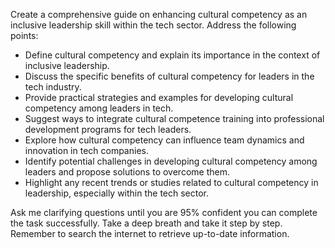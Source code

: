 Create a comprehensive guide on enhancing cultural competency as an inclusive leadership skill within the tech sector. Address the following points:

- Define cultural competency and explain its importance in the context of inclusive leadership.
- Discuss the specific benefits of cultural competency for leaders in the tech industry.
- Provide practical strategies and examples for developing cultural competency among leaders in tech.
- Suggest ways to integrate cultural competence training into professional development programs for tech leaders.
- Explore how cultural competency can influence team dynamics and innovation in tech companies.
- Identify potential challenges in developing cultural competency among leaders and propose solutions to overcome them.
- Highlight any recent trends or studies related to cultural competency in leadership, especially within the tech sector.

Ask me clarifying questions until you are 95% confident you can complete the task successfully. Take a deep breath and take it step by step. Remember to search the internet to retrieve up-to-date information.